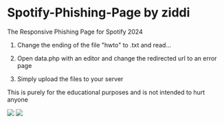 # Spotify-Phishing-Page by ziddi
The Responsive Phishing Page for Spotify 2024

1. Change the ending of the file "hwto" to .txt and read...

2. Open data.php with an editor and change the redirected url to an error page

3. Simply upload the files to your server

This is purely for the educational purposes and is not intended to hurt anyone

<img src="https://i.imgur.com/C9ndXyP.png">

<img src="https://i.imgur.com/aESkQ6a.png">
